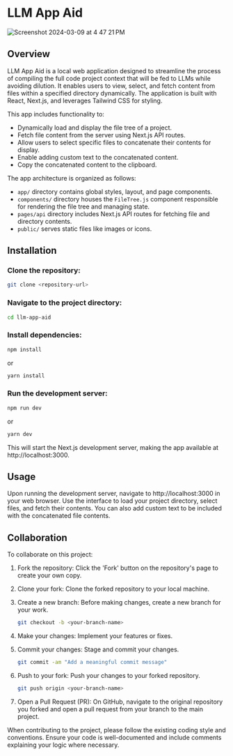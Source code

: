# LLM App Aid

![Screenshot 2024-03-09 at 4 47 21 PM](https://github.com/deonneon/llm-code-fixer/assets/13922212/6f8a922f-fa09-437b-98dd-bb248f2894d2)

## Overview

LLM App Aid is a local web application designed to streamline the process of compiling the full code project context that will be fed to LLMs while avoiding dilution. It enables users to view, select, and fetch content from files within a specified directory dynamically. The application is built with React, Next.js, and leverages Tailwind CSS for styling.

This app includes functionality to:

- Dynamically load and display the file tree of a project.
- Fetch file content from the server using Next.js API routes.
- Allow users to select specific files to concatenate their contents for display.
- Enable adding custom text to the concatenated content.
- Copy the concatenated content to the clipboard.

The app architecture is organized as follows:

- `app/` directory contains global styles, layout, and page components.
- `components/` directory houses the `FileTree.js` component responsible for rendering the file tree and managing state.
- `pages/api` directory includes Next.js API routes for fetching file and directory contents.
- `public/` serves static files like images or icons.

## Installation

### Clone the repository:

```bash
git clone <repository-url>
```

### Navigate to the project directory:

```bash
cd llm-app-aid
```

### Install dependencies:

```bash
npm install
```

or

```bash
yarn install
```

### Run the development server:

```bash
npm run dev
```

or

```bash
yarn dev
```

This will start the Next.js development server, making the app available at http://localhost:3000.

## Usage

Upon running the development server, navigate to http://localhost:3000 in your web browser. Use the interface to load your project directory, select files, and fetch their contents. You can also add custom text to be included with the concatenated file contents.

## Collaboration

To collaborate on this project:

1. Fork the repository: Click the 'Fork' button on the repository's page to create your own copy.
2. Clone your fork: Clone the forked repository to your local machine.
3. Create a new branch: Before making changes, create a new branch for your work.

   ```bash
   git checkout -b <your-branch-name>
   ```

4. Make your changes: Implement your features or fixes.
5. Commit your changes: Stage and commit your changes.

   ```bash
   git commit -am "Add a meaningful commit message"
   ```

6. Push to your fork: Push your changes to your forked repository.

   ```bash
   git push origin <your-branch-name>
   ```

7. Open a Pull Request (PR): On GitHub, navigate to the original repository you forked and open a pull request from your branch to the main project.

When contributing to the project, please follow the existing coding style and conventions. Ensure your code is well-documented and include comments explaining your logic where necessary.
